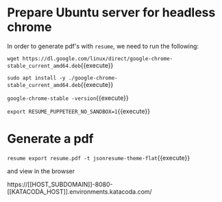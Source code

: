 # Prepare Ubuntu server for headless chrome

In order to generate pdf's with `resume`, we  need to run the following:


`wget https://dl.google.com/linux/direct/google-chrome-stable_current_amd64.deb`{{execute}}

`sudo apt install -y ./google-chrome-stable_current_amd64.deb`{{execute}}

`google-chrome-stable -version`{{execute}}


`export RESUME_PUPPETEER_NO_SANDBOX=1`{{execute}}

# Generate a pdf

`resume export resume.pdf -t jsonresume-theme-flat`{{execute}}

and view in the browser

https://[[HOST_SUBDOMAIN]]-8080-[[KATACODA_HOST]].environments.katacoda.com/



